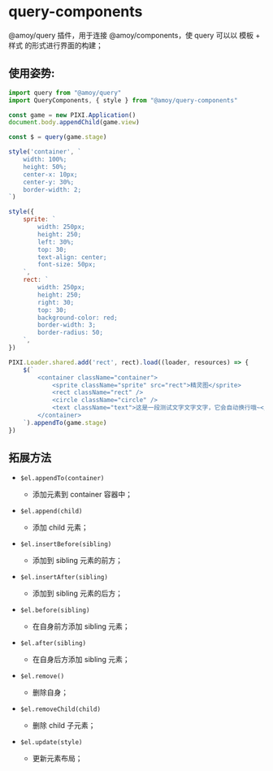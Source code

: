 # query-components

@amoy/query 插件，用于连接 @amoy/components，使 query 可以以 模板 + 样式 的形式进行界面的构建；

## 使用姿势:

```js
import query from "@amoy/query"
import QueryComponents, { style } from "@amoy/query-components"

const game = new PIXI.Application()
document.body.appendChild(game.view)

const $ = query(game.stage)

style('container', `
    width: 100%; 
    height: 50%;
    center-x: 10px; 
    center-y: 30%; 
    border-width: 2;
`)

style({
    sprite: `
        width: 250px; 
        height: 250; 
        left: 30%; 
        top: 30;
        text-align: center;
        font-size: 50px;
    `,
    rect: `
        width: 250px; 
        height: 250; 
        right: 30; 
        top: 30; 
        background-color: red; 
        border-width: 3; 
        border-radius: 50;
    `,
})

PIXI.Loader.shared.add('rect', rect).load((loader, resources) => {
	$(`
		<container className="container">
	        <sprite className="sprite" src="rect">精灵图</sprite>
	        <rect className="rect" />
	        <circle className="circle" />
	        <text className="text">这是一段测试文字文字文字，它会自动换行哦~</text>
	    </container>
	`).appendTo(game.stage)
})
```

## 拓展方法

- `$el.appendTo(container)`
    - 添加元素到 container 容器中；

- `$el.append(child)`
    - 添加 child 元素；

- `$el.insertBefore(sibling)`
    - 添加到 sibling 元素的前方；

- `$el.insertAfter(sibling)`
    - 添加到 sibling 元素的后方；

- `$el.before(sibling)`
    - 在自身前方添加 sibling 元素；

- `$el.after(sibling)`
    - 在自身后方添加 sibling 元素；

- `$el.remove()`
    - 删除自身；

- `$el.removeChild(child)`
    - 删除 child 子元素；

- `$el.update(style)`
    - 更新元素布局；